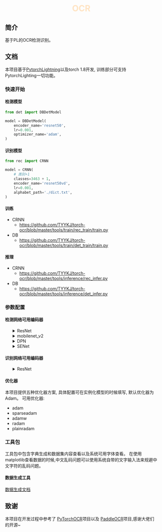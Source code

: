 <h1><p align="center" style="color: bisque">OCR</p></h1>

## 简介

基于PL的OCR检测识别。

## 文档

本项目基于[PytorchLightning](https://www.pytorchlightning.ai/)以及torch 1.8开发, 训练部分可支持PytorchLighting一切功能。

### 快速开始

#### 检测模型

```python
from det import DBDetModel

model = DBDetModel(
    encoder_name='resnet50',
    lr=0.001,
    optimizer_name='adam',
)
```

#### 识别模型

```python
from rec import CRNN

model = CRNN(
    # 类别+1
    classes=3463 + 1,
    encoder_name='resnet50vd',
    lr=0.001,
    alphabet_path='./dict.txt',
)
```

#### 训练

- CRNN
  - https://github.com/TYYKJ/torch-ocr/blob/master/tools/train/rec_train/train.py
- DB
  - https://github.com/TYYKJ/torch-ocr/blob/master/tools/train/det_train/train.py

#### 推理
- CRNN
  - https://github.com/TYYKJ/torch-ocr/blob/master/tools/inference/rec_infer.py
- DB
  - https://github.com/TYYKJ/torch-ocr/blob/master/tools/inference/det_infer.py

### 参数配置

#### 检测网络可用编码器

<details>
<summary style="margin-left: 25px;">ResNet</summary>
<div style="margin-left: 25px;">

|Encoder                         |
|--------------------------------|
|resnet18                        |
|resnet34                        |
|resnet50                        |
|resnet101                       |
|resnet152                       |
|resnext50_32x4d                 |
|resnext101_32x4d                |
|resnext101_32x8d                |
|resnext101_32x16d               |
|resnext101_32x32d               |
|resnext101_32x48d               |

</div>
</details>


<details>
<summary style="margin-left: 25px;">mobilenet_v2</summary>
<div style="margin-left: 25px;">

|Encoder                     |
|----------------------------|
|mobilenet_v2                |

</div>
</details>

<details>
<summary style="margin-left: 25px;">DPN</summary>
<div style="margin-left: 25px;">

|Encoder                     |
|----------------------------|
|dpn68                |
|dpn68b                |
|dpn92                |
|dpn98                |
|dpn107                |
|dpn131                |

</div>
</details>

<details>
<summary style="margin-left: 25px;">SENet</summary>
<div style="margin-left: 25px;">

|Encoder                     |
|----------------------------|
|se_resnet50                |
|se_resnet101                |
|se_resnet152                |
|se_resnext50_32x4d                |
|se_resnext101_32x4d                |
|senet154                |

</div>
</details>

#### 识别网络可用编码器

<details>
<summary style="margin-left: 25px;">ResNet</summary>
<div style="margin-left: 25px;">

|Encoder                           |
|----------------------------------|
|resnet18vd                        |
|resnet34vd                        |
|resnet50vd                        |
|resnet101vd                       |
|resnet152vd                       |
|resnet200vd                       |

</div>
</details>

#### 优化器

本项目提供五种优化器方案, 具体配置可在实例化模型的时候填写, 默认优化器为Adam。 可用优化器:

- adam
- sparseadam
- adamw
- radam
- plainradam

### 工具包

工具包中包含字典生成和数据集内容查看以及系统可用字体查看。 在使用matplotlib查看数据的时候,中文乱码问题可以使用系统自带的文字输入法来规避中文字符的乱码问题。

#### 数据生成工具

[数据生成文档](https://github.com/TYYKJ/limapOCR/blob/master/tools/generateBoat/README.md)

## 致谢

本项目在开发过程中参考了 [PyTorchOCR](https://github.com/WenmuZhou/PytorchOCR/)项目以及 [PaddleOCR](https://github.com/PaddlePaddle/PaddleOCR)项目,感谢大佬们的开源~



